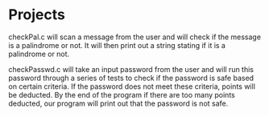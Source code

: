 # Projects
checkPal.c will scan a message from the user and will check
if the message is a palindrome or not. It will then print out
a string stating if it is a palindrome or not.

checkPasswd.c will take an input password from the user and
will run this password through a series of tests to check if
the password is safe based on certain criteria. If the
password does not meet these criteria, points will be 
deducted. By the end of the program if there are too
many points deducted, our program will print out that
the password is not safe.
